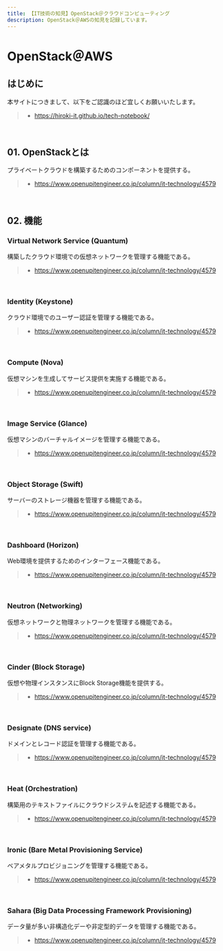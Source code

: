 ```yaml
---
title: 【IT技術の知見】OpenStack＠クラウドコンピューティング
description: OpenStack＠AWSの知見を記録しています。
---
```


# OpenStack＠AWS

## はじめに

本サイトにつきまして、以下をご認識のほど宜しくお願いいたします。

> - https://hiroki-it.github.io/tech-notebook/

<br>

## 01. OpenStackとは

プライベートクラウドを構築するためのコンポーネントを提供する。

> - https://www.openupitengineer.co.jp/column/it-technology/4579

<br>

## 02. 機能

### Virtual Network Service (Quantum)

構築したクラウド環境での仮想ネットワークを管理する機能である。

> - https://www.openupitengineer.co.jp/column/it-technology/4579

<br>

### Identity (Keystone)

クラウド環境でのユーザー認証を管理する機能である。

> - https://www.openupitengineer.co.jp/column/it-technology/4579

<br>

### Compute (Nova)

仮想マシンを生成してサービス提供を実施する機能である。

> - https://www.openupitengineer.co.jp/column/it-technology/4579

<br>

### Image Service (Glance)

仮想マシンのバーチャルイメージを管理する機能である。

> - https://www.openupitengineer.co.jp/column/it-technology/4579

<br>

### Object Storage (Swift)

サーバーのストレージ機器を管理する機能である。

> - https://www.openupitengineer.co.jp/column/it-technology/4579

<br>

### Dashboard (Horizon)

Web環境を提供するためのインターフェース機能である。

> - https://www.openupitengineer.co.jp/column/it-technology/4579

<br>

### Neutron (Networking)

仮想ネットワークと物理ネットワークを管理する機能である。

> - https://www.openupitengineer.co.jp/column/it-technology/4579

<br>

### Cinder (Block Storage)

仮想や物理インスタンスにBlock Storage機能を提供する。

> - https://www.openupitengineer.co.jp/column/it-technology/4579

<br>

### Designate (DNS service)

ドメインとレコード認証を管理する機能である。

> - https://www.openupitengineer.co.jp/column/it-technology/4579

<br>

### Heat (Orchestration)

構築用のテキストファイルにクラウドシステムを記述する機能である。

> - https://www.openupitengineer.co.jp/column/it-technology/4579

<br>

### Ironic (Bare Metal Provisioning Service)

ベアメタルプロビジョニングを管理する機能である。

> - https://www.openupitengineer.co.jp/column/it-technology/4579

<br>

### Sahara (Big Data Processing Framework Provisioning)

データ量が多い非構造化デーや非定型的データを管理する機能である。

> - https://www.openupitengineer.co.jp/column/it-technology/4579

<br>
